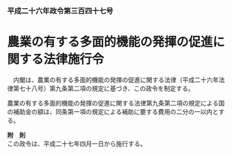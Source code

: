 ### 平成二十六年政令第三百四十七号  
# 農業の有する多面的機能の発揮の促進に関する法律施行令  
　内閣は、農業の有する多面的機能の発揮の促進に関する法律（平成二十六年法律第七十八号）第九条第二項の規定に基づき、この政令を制定する。  
  
農業の有する多面的機能の発揮の促進に関する法律第九条第二項の規定による国の補助金の額は、同条第一項の規定による補助に要する費用の二分の一以内とする。  
  
**附　則**  
この政令は、平成二十七年四月一日から施行する。  
  
